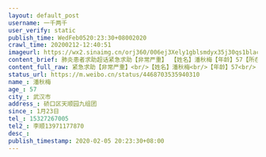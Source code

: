 ```yaml
---
layout: default_post
username: 一千两千
user_verify: static
publish_time: WedFeb0520:23:30+08002020
crawl_time: 20200212-12:40:51
imageurl: https://wx2.sinaimg.cn/orj360/006ej3Xely1gblsmdyx35j30qs1blacj.jpg,https://wx4.sinaimg.cn/orj360/006ej3Xely1gblsmetpwzj30qo0zk403.jpg,https://wx2.sinaimg.cn/orj360/006ej3Xely1gblsmfwez6j30qo0mejyh.jpg,https://wx2.sinaimg.cn/orj360/006ej3Xely1gblsmgbfraj30u0140wgo.jpg
content_brief: 肺炎患者求助超话紧急求助【非常严重】 【姓名】潘秋梅【年龄】57【所在城市】武汉市【所在小区、社区】硚口区天顺园九组团【患病时间】1月23日【联系方式】15327267005【其他紧急联系人】李顺13971177870 【病情描述] 我母亲，1月23日发病，咳嗽白痰，发冷，乏力。起初以为是支气管炎， ...全文
content_full_raw: 紧急求助【非常严重】<br/>【姓名】潘秋梅<br/>【年龄】57<br/>【所在城市】武汉市<br/>【所在小区、社区】硚口区天顺园九组团<br/>【患病时间】1月23日<br/>【联系方式】15327267005<br/>【其他紧急联系人】李顺13971177870<br/>【病情描述]<br/>我母亲，1月23日发病，咳嗽白痰，发冷，乏力。起初以为是支气管炎，感冒。1月30日出现呼吸困难，开始在家吸氧，没有胃口吃不下。2月3日拍的CT显示双肺磨玻璃出影。并且高烧39.5直今不退，血氧饱和度89.医生说已属于中度患者了，要尽快住院，家人已急疯。我母亲常年有支气管炎，肠胃炎，吃奥司他韦和阿比多尔片就呕吐，完全无法进食。已做了核酸检测，阳性。情况非常严重！！！！
status_url: https://m.weibo.cn/status/4468703535940310
name_: 潘秋梅
age_: 57
city_: 武汉市
address_: 硚口区天顺园九组团
since_: 1月23日
tel_: 15327267005
tel2_: 李顺13971177870
desc_: 
publish_timestamp: 2020-02-05 20:23:30+08:00
---
```

